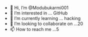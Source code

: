 - 👋 Hi, I’m @Modubukarmi001
- 👀 I’m interested in ... GitHub
- 🌱 I’m currently learning ... hacking
- 💞️ I’m looking to collaborate on ...20
- 📫 How to reach me ...5

<!---
Modubukarmi001/Modubukarmi001 is a ✨ special ✨ repository because its `README.md` (this file) appears on your GitHub profile.
You can click the Preview link to take a look at your changes.
--->
